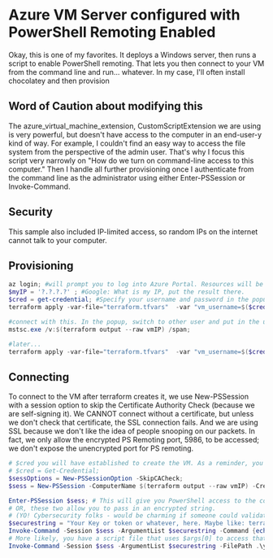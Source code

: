 # Azure VM Server configured with PowerShell Remoting Enabled

Okay, this is one of my favorites. It deploys a Windows server, then runs a script to enable PowerShell remoting. That lets you then connect to your VM from the command line and run... whatever. In my case, I'll often install chocolatey and then provision

## Word of Caution about modifying this

The azure_virtual_machine_extension, CustomScriptExtension we are using is very powerful, but doesn't have access to the computer in an end-user-y kind of way. For example, I couldn't find an easy way to access the file system from the perspective of the admin user. That's why I focus this script very narrowly on "How do we turn on command-line access to this computer." Then I handle all further provisioning once I authenticate from the command line as the administrator using either Enter-PSSession or Invoke-Command.

## Security
This sample also included IP-limited access, so random IPs on the internet cannot talk to your computer.

## Provisioning
```powershell
az login; #will prompt you to log into Azure Portal. Resources will be created in that account's selected subscription.
$myIP = '?.?.?.?' ; #Google: What is my IP, put the result there.
$cred = get-credential; #Specify your username and password in the popup
terraform apply -var-file="terraform.tfvars"  -var "vm_username=$($cred.UserName)" -var "vm_password=$($cred.GetNetworkCredential().Password)" -var "allowed_IP=$($myIP)" ;

#connect with this. In the popup, switch to other user and put in the username and password you specified:
mstsc.exe /v:$(terraform output --raw vmIP) /span;

#later...
terraform apply -var-file="terraform.tfvars"  -var "vm_username=$($cred.UserName)" -var "vm_password=$($cred.GetNetworkCredential().Password)" -var "allowed_IP=$($myIP)" --destroy;
```

## Connecting
To connect to the VM after terraform creates it, we use New-PSSession with a session option to skip the Certificate Authority Check (because we are self-signing it). We CANNOT connect without a certificate, but unless we don't check that certificate, the SSL connection fails. And we are using SSL because we don't like the idea of people snooping on our packets. In fact, we only allow the encrypted PS Remoting port, 5986, to be accessed; we don't expose the unencrypted port for PS remoting.

```powershell
# $cred you will have established to create the VM. As a reminder, you entered a username and password into the popup from:
# $cred = Get-Credential;
$sessOptions = New-PSSessionOption -SkipCACheck;
$sess = New-PSSession -ComputerName $(terraform output --raw vmIP) -Credential $cred -UseSSL -SessionOption $sessOptions;

Enter-PSSession $sess; # This will give you PowerShell access to the computer.
# OR, these two allow you to pass in an encrypted string.
# (YO! Cybersecurity folks - would be charming if someone could validate this?)
$securestring = "Your Key or token or whatever, here. Maybe like: terraform output --raw TerraformNameOfASecureAccessToken" | ConvertTo-SecureString -AsPlainText -Force;
Invoke-Command -Session $sess -ArgumentList $securestring -Command {echo $args[0]; echo [System.Management.Automation.PSCredential]::New('unusedUserNameField',$args[0]).GetNetworkCredential().Password ;}
# More likely, you have a script file that uses $args[0] to access that secure string.
Invoke-Command -Session $sess -ArgumentList $securestring -FilePath .\yourScriptHere.ps1;

```